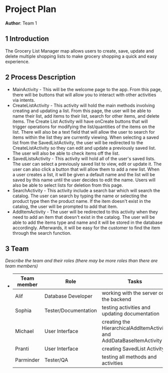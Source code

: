 # Project Plan

**Author**: Team 1

## 1 Introduction

The Grocery List Manager map allows users to create, save, update and delete multiple shopping lists to make grocery shopping a quick and easy experience.

## 2 Process Description

- MainActivity - This will be the welcome page to the app. From this page, there will be buttons that will allow you to interact with other activities via intents.
- CreateListActivity - This activity will hold the main methods involving creating and updating a list. From this page, the user will be able to name their list, add items to their list, search for other items, and delete items. The Create List Activity will have onCreate buttons that will trigger operations for modifying the list/quantities of the items on the list. There will also be a text field that will allow the user to search for items within the list they are currently viewing. When selecting a saved list from the SavedListActivity, the user will be redirected to the CreateListActivity so they can edit and update a previously saved list. The user will also be able to check items off the list.
- SavedListsActivity - This activity will hold all of the user's saved lists. The user can select a previously saved list to view, edit or update it. The user can also click a button that will allow them to add a new list. When a user creates a list, it will be given a default name and the list will be saved by this name until the user decides to edit the name. Users will also be able to select lists for deletion from this page.
- SearchActivity - This activity include a search bar which will search the catalog. The user can search by typing the name or selecting the product type then the product name. If the item doesn't exist in the catalog, the user will be prompted to add that item.
- AddItemActivity - The user will be redirected to this activity when they need to add an item that doesn't exist in the catalog. The user will be able to add the items type and name and it will be stored in the database accordingly. Afterwards, it will be easy for the customer to find the item through the search function.

## 3 Team

_Describe the team and their roles (there may be more roles than there are team members)_

- | Team member | Role                 | Tasks                                         |
  | ----------- | -------------------- | --------------------------------------------- |
  | Alif        | Database Developer   | working with the server on the backend        |
  | Sophia      | Tester/Documentation | testing activities and updating documentation |
  | Michael     | User Interface       | creating the HierarchicalAddItemActivity and AddDataBaseItemActivity |
  | Pranti      | User Interface       | creating SavedList Activity                   |
  | Parminder   | Tester/QA            | testing all methods and activities            |
